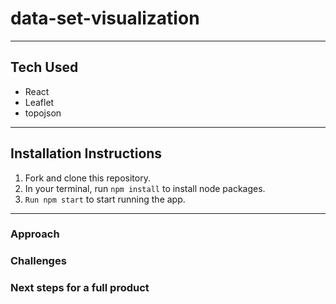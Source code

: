 # data-set-visualization
___
## Tech Used
- React
- Leaflet
- topojson
___

## Installation Instructions
1. Fork and clone this repository.
2. In your terminal, run ```npm install``` to install node packages.
3. ```Run npm start``` to start running the app.
___

### Approach



### Challenges


### Next steps for a full product 
